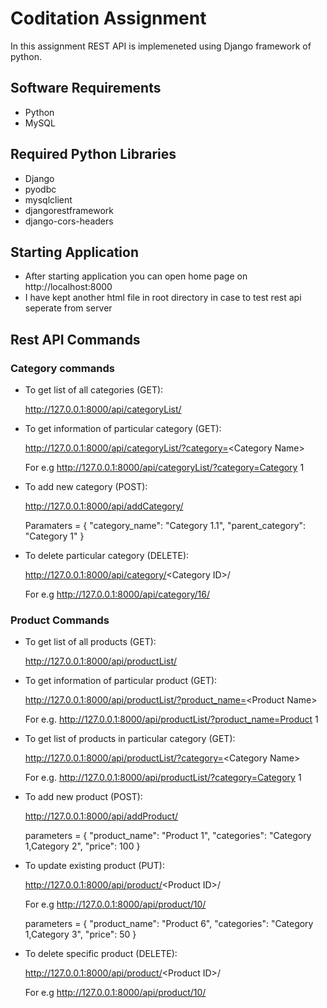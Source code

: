 # Coditation Assignment

In this assignment REST API is implemeneted using Django framework of python.

## Software Requirements
- Python 
- MySQL

## Required Python Libraries
- Django
- pyodbc
- mysqlclient
- djangorestframework
- django-cors-headers 

## Starting Application

- After starting application you can open home page on http://localhost:8000
- I have kept another html file in root directory in case to test rest api seperate from server

## Rest API Commands

### Category commands

- To get list of all categories (GET): 

  http://127.0.0.1:8000/api/categoryList/
  
- To get information of particular category (GET):

  http://127.0.0.1:8000/api/categoryList/?category=<Category Name\>
  
  For e.g http://127.0.0.1:8000/api/categoryList/?category=Category 1

- To add new category (POST): 

  http://127.0.0.1:8000/api/addCategory/
  
  Paramaters = {
    "category_name": "Category 1.1",
    "parent_category": "Category 1"
  }
  
- To delete particular category (DELETE):

  http://127.0.0.1:8000/api/category/<Category ID\>/
  
  For e.g http://127.0.0.1:8000/api/category/16/  
  
### Product Commands
  
- To get list of all products (GET):
  
  http://127.0.0.1:8000/api/productList/
  
- To get information of particular product (GET):
  
  http://127.0.0.1:8000/api/productList/?product_name=<Product Name\>
  
  For e.g. http://127.0.0.1:8000/api/productList/?product_name=Product 1
  
- To get list of products in particular category (GET):
  
  http://127.0.0.1:8000/api/productList/?category=<Category Name\>
  
  For e.g. http://127.0.0.1:8000/api/productList/?category=Category 1
  
- To add new product (POST):
  
  http://127.0.0.1:8000/api/addProduct/
  
  parameters = {
    "product_name": "Product 1",
    "categories": "Category 1,Category 2",
  	"price": 100
  }
  
- To update existing product (PUT):
  
  http://127.0.0.1:8000/api/product/<Product ID\>/
  
  For e.g http://127.0.0.1:8000/api/product/10/
  
  parameters = {
    "product_name": "Product 6",
    "categories": "Category 1,Category 3",
  	"price": 50
  }
  
- To delete specific product (DELETE):
  
  http://127.0.0.1:8000/api/product/<Product ID\>/
  
  For e.g http://127.0.0.1:8000/api/product/10/
